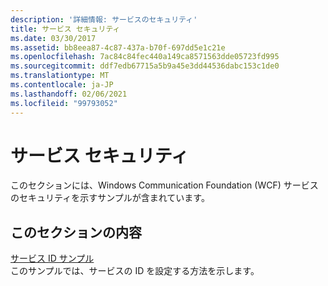 ```yaml
---
description: '詳細情報: サービスのセキュリティ'
title: サービス セキュリティ
ms.date: 03/30/2017
ms.assetid: bb8eea87-4c87-437a-b70f-697dd5e1c21e
ms.openlocfilehash: 7ac84c84fec440a149ca8571563dde05723fd995
ms.sourcegitcommit: ddf7edb67715a5b9a45e3dd44536dabc153c1de0
ms.translationtype: MT
ms.contentlocale: ja-JP
ms.lasthandoff: 02/06/2021
ms.locfileid: "99793052"
---
```

# <a name="service-security"></a>サービス セキュリティ

このセクションには、Windows Communication Foundation (WCF) サービスのセキュリティを示すサンプルが含まれています。  
  
## <a name="in-this-section"></a>このセクションの内容  

 [サービス ID サンプル](service-identity-sample.md)  
 このサンプルでは、サービスの ID を設定する方法を示します。
